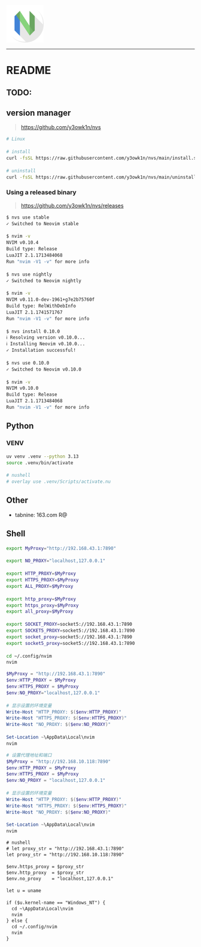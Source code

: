 <img src="./apps-neovim-icon-1024x1024.png" data-canonical-src="https://camo.githubusercontent.com/..." width="100" height="100" />

---

# README

## TODO:

## version manager

> https://github.com/y3owk1n/nvs

```bash
# Linux

# install
curl -fsSL https://raw.githubusercontent.com/y3owk1n/nvs/main/install.sh | bash

# uninstall
curl -fsSL https://raw.githubusercontent.com/y3owk1n/nvs/main/uninstall.sh | bash
```

### Using a released binary

> https://github.com/y3owk1n/nvs/releases

```bash
$ nvs use stable
✓ Switched to Neovim stable

$ nvim -v
NVIM v0.10.4
Build type: Release
LuaJIT 2.1.1713484068
Run "nvim -V1 -v" for more info

$ nvs use nightly
✓ Switched to Neovim nightly

$ nvim -v
NVIM v0.11.0-dev-1961+g7e2b75760f
Build type: RelWithDebInfo
LuaJIT 2.1.1741571767
Run "nvim -V1 -v" for more info

$ nvs install 0.10.0
ℹ Resolving version v0.10.0...
ℹ Installing Neovim v0.10.0...
✓ Installation successful!

$ nvs use 0.10.0
✓ Switched to Neovim v0.10.0

$ nvim -v
NVIM v0.10.0
Build type: Release
LuaJIT 2.1.1713484068
Run "nvim -V1 -v" for more info
```

## Python

### VENV

```bash
uv venv .venv --python 3.13
source .venv/bin/activate

# nushell
# overlay use .venv/Scripts/activate.nu
```

## Other

- tabnine: 163.com R@

## Shell

```bash
export MyProxy="http://192.168.43.1:7890"

export NO_PROXY="localhost,127.0.0.1"

export HTTP_PROXY=$MyProxy
export HTTPS_PROXY=$MyProxy
export ALL_PROXY=$MyProxy

export http_proxy=$MyProxy
export https_proxy=$MyProxy
export all_proxy=$MyProxy

export SOCKET_PROXY=socket5://192.168.43.1:7890
export SOCKET5_PROXY=socket5://192.168.43.1:7890
export socket_proxy=socket5://192.168.43.1:7890
export socket5_proxy=socket5://192.168.43.1:7890

cd ~/.config/nvim
nvim
```

```powershell
$MyProxy = "http://192.168.43.1:7890"
$env:HTTP_PROXY = $MyProxy
$env:HTTPS_PROXY = $MyProxy
$env:NO_PROXY="localhost,127.0.0.1"

# 显示设置的环境变量
Write-Host "HTTP_PROXY: $($env:HTTP_PROXY)"
Write-Host "HTTPS_PROXY: $($env:HTTPS_PROXY)"
Write-Host "NO_PROXY: $($env:NO_PROXY)"

Set-Location ~\AppData\Local\nvim
nvim
```

```powershell
# 设置代理地址和端口
$MyProxy = "http://192.168.10.118:7890"
$env:HTTP_PROXY = $MyProxy
$env:HTTPS_PROXY = $MyProxy
$env:NO_PROXY = "localhost,127.0.0.1"

# 显示设置的环境变量
Write-Host "HTTP_PROXY: $($env:HTTP_PROXY)"
Write-Host "HTTPS_PROXY: $($env:HTTPS_PROXY)"
Write-Host "NO_PROXY: $($env:NO_PROXY)"

Set-Location ~\AppData\Local\nvim
nvim
```

```nushell
# nushell
# let proxy_str = "http://192.168.43.1:7890"
let proxy_str = "http://192.168.10.118:7890"

$env.https_proxy = $proxy_str
$env.http_proxy  = $proxy_str
$env.no_proxy    = "localhost,127.0.0.1"

let u = uname

if ($u.kernel-name == "Windows_NT") {
  cd ~\AppData\Local\nvim
  nvim
} else {
  cd ~/.config/nvim
  nvim
}
```
